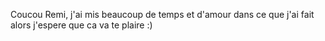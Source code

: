 Coucou Remi, j'ai mis beaucoup de temps et d'amour dans ce que j'ai fait alors j'espere que ca va te plaire :)
